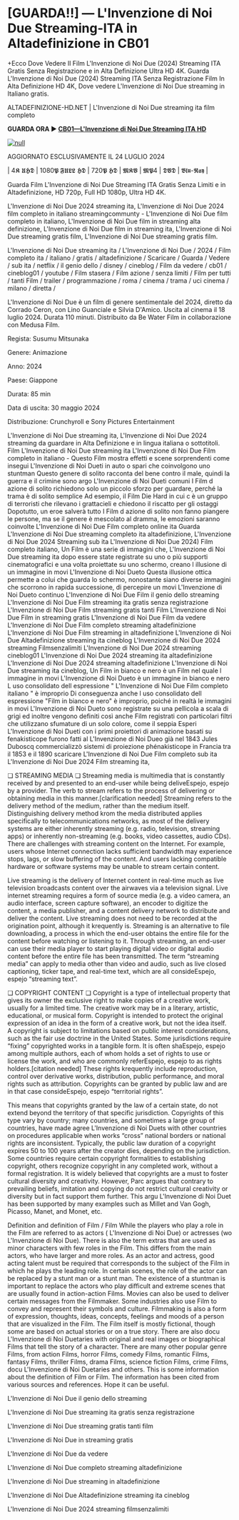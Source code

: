 # [GUARDA!!] — L'Invenzione di Noi Due Streaming-ITA in Altadefinizione in CB01

+Ecco Dove Vedere Il Film L'Invenzione di Noi Due (2024) Streaming ITA Gratis Senza Registrazione e in Alta Definizione Ultra HD 4K.
Guarda L'Invenzione di Noi Due (2024) Streaming ITA Senza Registrazione Film In Alta Definizione HD 4K, Dove vedere L'Invenzione di Noi Due streaming in Italiano gratis.

ALTADEFINIZIONE-HD.NET | L'Invenzione di Noi Due streaming ita film completo

**GUARDA ORA ▶️ [CB01—L'Invenzione di Noi Due Streaming ITA HD](https://t.co/zcS37u8liK)**

[![null](https://static.wixstatic.com/media/855a25_043b5abeb4ae4d35ac003198e7fe56ed~mv2.gif)](https://t.co/zcS37u8liK)

AGGIORNATO ESCLUSIVAMENTE IL 24 LUGLIO 2024

| 4𝕶 𝖀𝕳𝕯 | 1080𝕻 𝕱𝖀𝕷𝕷 𝕳𝕯 | 720𝕻 𝕳𝕯 | 𝕸𝕶𝖁 | 𝕸𝕻4 | 𝕯𝖁𝕯 | 𝕭𝖑𝖚-𝕽𝖆𝖞 |

Guarda Film L'Invenzione di Noi Due Streaming ITA Gratis Senza Limiti e in Altadefinizione, HD 720p, Full HD 1080p, Ultra HD 4K.

L'Invenzione di Noi Due 2024 streaming ita, L'Invenzione di Noi Due 2024 film completo in italiano streamingcommunty - L'Invenzione di Noi Due film completo in italiano, L'Invenzione di Noi Due film in streaming alta definizione, L'Invenzione di Noi Due film in streaming ita, L'Invenzione di Noi Due streaming gratis film, L'Invenzione di Noi Due streaming gratis film.

L'Invenzione di Noi Due streaming ita / L'Invenzione di Noi Due / 2024 / Film completo ita / italiano / gratis / altadefinizione / Scaricare / Guarda / Vedere / sub ita / netflix / il genio dello / disney / cineblog / Film da vedere / cb01 / cineblog01 / youtube / Film stasera / Film azione / senza limiti / Film per tutti / tanti Film / trailer / programmazione / roma / cinema / trama / uci cinema / milano / diretta /

L'Invenzione di Noi Due è un film di genere sentimentale del 2024, diretto da Corrado Ceron, con Lino Guanciale e Silvia D'Amico. Uscita al cinema il 18 luglio 2024. Durata 110 minuti. Distribuito da Be Water Film in collaborazione con Medusa Film.


Regista: Susumu Mitsunaka


Genere: Animazione


Anno: 2024


Paese: Giappone


Durata: 85 min


Data di uscita: 30 maggio 2024


Distribuzione: Crunchyroll e Sony Pictures Entertainment


L'Invenzione di Noi Due streaming ita, L'Invenzione di Noi Due 2024 streaming da guardare in Alta Definizione e in lingua italiana o sottotitoli. Film L'Invenzione di Noi Due streaming ita L'Invenzione di Noi Due Film completo in italiano - Questo Film mostra effetti e scene sorprendenti come insegui L'Invenzione di Noi Dueti in auto o spari che coinvolgono uno stuntman Questo genere di solito racconta del bene contro il male, quindi la guerra e il crimine sono argo L'Invenzione di Noi Dueti comuni I Film d azione di solito richiedono solo un piccolo sforzo per guardare, perché la trama è di solito semplice Ad esempio, il Film Die Hard in cui c è un gruppo di terroristi che rilevano i grattacieli e chiedono il riscatto per gli ostaggi Dopotutto, un eroe salverà tutto I Film d azione di solito non fanno piangere le persone, ma se il genere è mescolato al dramma, le emozioni saranno coinvolte L'Invenzione di Noi Due Film completo online ita Guarda L'Invenzione di Noi Due streaming completo ita altadefinizione, L'Invenzione di Noi Due 2024 Streaming sub ita L'Invenzione di Noi Due 2024) Film completo italiano, Un Film è una serie di immagini che, L'Invenzione di Noi Due streaming ita dopo essere state registrate su uno o più supporti cinematografici e una volta proiettate su uno schermo, creano l illusione di un immagine in movi L'Invenzione di Noi Dueto Questa illusione ottica permette a colui che guarda lo schermo, nonostante siano diverse immagini che scorrono in rapida successione, di percepire un movi L'Invenzione di Noi Dueto continuo L'Invenzione di Noi Due Film il genio dello streaming L'Invenzione di Noi Due Film streaming ita gratis senza registrazione L'Invenzione di Noi Due Film streaming gratis tanti Film L'Invenzione di Noi Due Film in streaming gratis L'Invenzione di Noi Due Film da vedere L'Invenzione di Noi Due Film completo streaming altadefinizione L'Invenzione di Noi Due Film streaming in altadefinizione L'Invenzione di Noi Due Altadefinizione streaming ita cineblog L'Invenzione di Noi Due 2024 streaming Filmsenzalimiti L'Invenzione di Noi Due 2024 streaming cineblog01 L'Invenzione di Noi Due 2024 streaming ita altadefinizione L'Invenzione di Noi Due 2024 streaming altadefinizione L'Invenzione di Noi Due streaming ita cineblog, Un Film in bianco e nero è un Film nel quale l immagine in movi L'Invenzione di Noi Dueto è un immagine in bianco e nero L uso consolidato dell espressione " L'Invenzione di Noi Due Film completo italiano " è improprio Di conseguenza anche l uso consolidato dell espressione "Film in bianco e nero" è improprio, poiché in realtà le immagini in movi L'Invenzione di Noi Dueto sono registrate su una pellicola a scala di grigi ed inoltre vengono definiti così anche Film registrati con particolari filtri che utilizzano sfumature di un solo colore, come il seppia Esperi L'Invenzione di Noi Dueti con i primi proiettori di animazione basati su fenakisticope furono fatti al L'Invenzione di Noi Dueo già nel 1843 Jules Duboscq commercializzò sistemi di proiezione phénakisticope in Francia tra il 1853 e il 1890 scaricare L'Invenzione di Noi Due Film completo sub ita L'Invenzione di Noi Due 2024 Film streaming ita,

❏ STREAMING MEDIA ❏ Streaming media is multimedia that is constantly received by and presented to an end-user while being deliveEspejo, espejo by a provider. The verb to stream refers to the process of delivering or obtaining media in this manner.[clarification needed] Streaming refers to the delivery method of the medium, rather than the medium itself. Distinguishing delivery method krom the media distributed applies specifically to telecommunications networks, as most of the delivery systems are either inherently streaming (e.g. radio, television, streaming apps) or inherently non-streaming (e.g. books, video cassettes, audio CDs). There are challenges with streaming content on the Internet. For example, users whose Internet connection lacks sufficient bandwidth may experience stops, lags, or slow buffering of the content. And users lacking compatible hardware or software systems may be unable to stream certain content.

Live streaming is the delivery of Internet content in real-time much as live television broadcasts content over the airwaves via a television signal. Live internet streaming requires a form of source media (e.g. a video camera, an audio interface, screen capture software), an encoder to digitize the content, a media publisher, and a content delivery network to distribute and deliver the content. Live streaming does not need to be recorded at the origination point, although it krequently is. Streaming is an alternative to file downloading, a process in which the end-user obtains the entire file for the content before watching or listening to it. Through streaming, an end-user can use their media player to start playing digital video or digital audio content before the entire file has been transmitted. The term “streaming media” can apply to media other than video and audio, such as live closed captioning, ticker tape, and real-time text, which are all consideEspejo, espejo “streaming text”.

❏ COPYRIGHT CONTENT ❏ Copyright is a type of intellectual property that gives its owner the exclusive right to make copies of a creative work, usually for a limited time. The creative work may be in a literary, artistic, educational, or musical form. Copyright is intended to protect the original expression of an idea in the form of a creative work, but not the idea itself. A copyright is subject to limitations based on public interest considerations, such as the fair use doctrine in the United States. Some jurisdictions require “fixing” copyrighted works in a tangible form. It is often shaEspejo, espejo among multiple authors, each of whom holds a set of rights to use or license the work, and who are commonly referEspejo, espejo to as rights holders.[citation needed] These rights krequently include reproduction, control over derivative works, distribution, public performance, and moral rights such as attribution. Copyrights can be granted by public law and are in that case consideEspejo, espejo “territorial rights”.

This means that copyrights granted by the law of a certain state, do not extend beyond the territory of that specific jurisdiction. Copyrights of this type vary by country; many countries, and sometimes a large group of countries, have made agree L'Invenzione di Noi Duets with other countries on procedures applicable when works “cross” national borders or national rights are inconsistent. Typically, the public law duration of a copyright expires 50 to 100 years after the creator dies, depending on the jurisdiction. Some countries require certain copyright formalities to establishing copyright, others recognize copyright in any completed work, without a formal registration. It is widely believed that copyrights are a must to foster cultural diversity and creativity. However, Parc argues that contrary to prevailing beliefs, imitation and copying do not restrict cultural creativity or diversity but in fact support them further. This argu L'Invenzione di Noi Duet has been supported by many examples such as Millet and Van Gogh, Picasso, Manet, and Monet, etc.

Definition and definition of Film / Film While the players who play a role in the Film are referred to as actors ( L'Invenzione di Noi Due) or actresses (wo L'Invenzione di Noi Due). There is also the term extras that are used as minor characters with few roles in the Film. This differs from the main actors, who have larger and more roles. As an actor and actress, good acting talent must be required that corresponds to the subject of the Film in which he plays the leading role. In certain scenes, the role of the actor can be replaced by a stunt man or a stunt man. The existence of a stuntman is important to replace the actors who play difficult and extreme scenes that are usually found in action-action Films. Movies can also be used to deliver certain messages from the Filmmaker. Some industries also use Film to convey and represent their symbols and culture. Filmmaking is also a form of expression, thoughts, ideas, concepts, feelings and moods of a person that are visualized in the Film. The Film itself is mostly fictional, though some are based on actual stories or on a true story. There are also docu L'Invenzione di Noi Duetaries with original and real images or biographical Films that tell the story of a character. There are many other popular genre Films, from action Films, horror Films, comedy Films, romantic Films, fantasy Films, thriller Films, drama Films, science fiction Films, crime Films, docu L'Invenzione di Noi Duetaries and others. This is some information about the definition of Film or Film. The information has been cited from various sources and references. Hope it can be useful.

L'Invenzione di Noi Due il genio dello streaming

L'Invenzione di Noi Due streaming ita gratis senza registrazione

L'Invenzione di Noi Due streaming gratis tanti film

L'Invenzione di Noi Due in streaming gratis

L'Invenzione di Noi Due da vedere

L'Invenzione di Noi Due completo streaming altadefinizione

L'Invenzione di Noi Due streaming in altadefinizione

L'Invenzione di Noi Due Altadefinizione streaming ita cineblog

L'Invenzione di Noi Due 2024 streaming filmsenzalimiti
